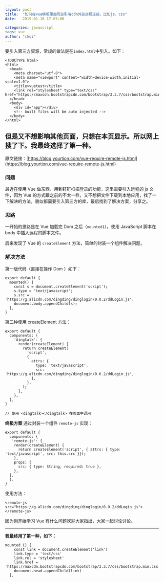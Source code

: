 ```yaml
---
layout: post
title:  "如何在vue模版里面局部引用cdn外部远程连接，比如js，css"
date:   2019-01-16 17:05:00

categories: javascript
tags: vue
author: "choi"
---
```



要引入第三方资源，常规的做法是在`index.html`中引入。如下：
```
<!DOCTYPE html>
<html>
  <head>
    <meta charset="utf-8">
    <meta name="viewport" content="width=device-width,initial-scale=1.0">
    <title>vuetest</title>
    <link rel="stylesheet" type="text/css" href="https://maxcdn.bootstrapcdn.com/bootstrap/3.3.7/css/bootstrap.min.css"> 
  </head>
  <body>
    <div id="app"></div>
    <!-- built files will be auto injected -->
  </body>
</html>
```
但是又不想影响其他页面，只想在本页显示。所以网上搜了下。我最终选择了第一种。
---

原文链接：[https://blog.yourtion.com/vue-require-remote-js.html](https://blog.yourtion.com/vue-require-remote-js.html)

### 问题
最近在使用 Vue 做东西，用到钉钉扫描登录的功能，这里需要引入远程的 js 文件，因为 Vue 的方式跟之前的不太一样，又不想把文件下载到本地应用，找了一下解决的方法，貌似都需要引入第三方的库，最后找到了解决方案，分享之。

### 思路
一开始的思路是在 Vue 加载完 Dom 之后（`mounted1`），使用 JavaScript 脚本在 body 中插入远程的脚本文件。

后来发现了 Vue 的 `createElement` 方法，简单的封装一个组件解决问题。

### 解决方法
第一版代码（直接在操作 Dom ）如下：
```
export default {
  mounted() {
    const s = document.createElement('script');
    s.type = 'text/javascript';
    s.src = 'https://g.alicdn.com/dingding/dinglogin/0.0.2/ddLogin.js';
    document.body.appendChild(s);
  },
}
```
第二种使用 createElement 方法：
```
export default {
  components: {
    'dingtalk': {
      render(createElement) {
        return createElement(
          'script',
          {
            attrs: {
              type: 'text/javascript',
              src: 'https://g.alicdn.com/dingding/dinglogin/0.0.2/ddLogin.js',
            },
          },
        );
      },
    },
  },
}

// 使用 <dingtalk></dingtalk> 在页面中调用
```
**终极方案**
通过封装一个组件 `remote-js` 实现：
```
export default {
  components: {
   'remote-js': {
    render(createElement) {
      return createElement('script', { attrs: { type: 'text/javascript', src: this.src }});
    },
    props: {
      src: { type: String, required: true },
    },
  },
  },
}
```
使用方法：
```
<remote-js src="https://g.alicdn.com/dingding/dinglogin/0.0.2/ddLogin.js"></remote-js>
```

因为刚开始学习 Vue 有什么问题欢迎大家指出，大家一起讨论讨论。

------

**我最终用了第一种，如下：**
```
mounted () {
    const link = document.createElement('link')
    link.type = 'text/css'
    link.rel = 'stylesheet'
    link.href = 'https://maxcdn.bootstrapcdn.com/bootstrap/3.3.7/css/bootstrap.min.css'
    document.head.appendChild(link)
  },
```
